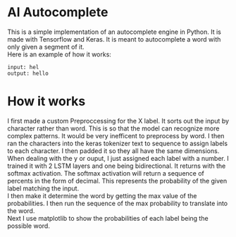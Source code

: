 # AI Autocomplete
This is a simple implementation of an autocomplete engine in Python. It is made with Tensorflow and Keras. It is meant to autocomplete a word with only given a segment of it.<br>
Here is an example of how it works: <br>
```
input: hel
output: hello
```

# How it works
I first made a custom Preproccessing for the X label. It sorts out the input by character rather than word. This is so that the model can recognize more complex patterns. It would be very inefficent to preprocess by word. I then ran the characters into the keras tokenizer text to sequence to assign labels to each character. I then padded it so they all have the same dimensions. When dealing with the y or ouput, I just assigned each label with a number. I trained it with 2 LSTM layers and one being bidirectional. It returns with the softmax activation. The softmax activation will return a sequence of percents in the form of decimal. This represents the probability of the given label matching the input. <br>
I then make it determine the word by getting the max value of the probabilities. I then run the sequence of the max probability to translate into the word.<br>
Next I use matplotlib to show the probabilities of each label being the possible word.